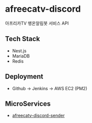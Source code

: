 # afreecatv-discord

아프리카TV 뱅온알림봇 서비스 API

## Tech Stack
- Nest.js
- MariaDB
- Redis

## Deployment
- Github -> Jenkins -> AWS EC2 (PM2)

## MicroServices
- [afreecatv-discord-sender](https://github.com/dokdo2013/afreecatv-discord-sender)

